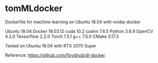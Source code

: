 # tomMLdocker
Dockerfile for machine learning on Ubuntu 18.04 with nvidia-docker

Ubuntu 18.04
Docker 19.03.12
cuda 10.2
cudnn 7.6.5
Python 3.6.9
OpenCV 4.3.0
Tensorflow 2.2.0
Torch 1.5.1
g++ 7.5.0
CMake 3.17.3

Tested on Ubuntu 18.04 with RTX 2070 Super 

Reference: https://github.com/floydhub/dl-docker
